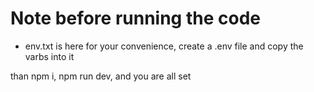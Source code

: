 # Note before running the code
- env.txt is here for your convenience, create a .env file and copy the varbs into it

than npm i, npm run dev, and you are all set


